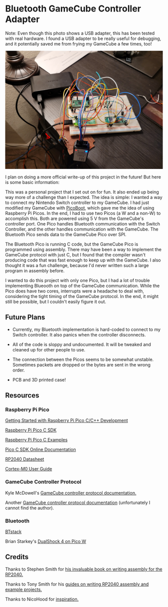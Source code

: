 # Bluetooth GameCube Controller Adapter

Note: Even though this photo shows a USB adapter, this has been tested with real hardware. I found a USB adapter to be really useful for debugging, and it potentially saved me from frying my GameCube a few times, too!

![Photo of the adapter circuit.](20240118_194919.jpg)

I plan on doing a more official write-up of this project in the future! But here is some basic information:

This was a personal project that I set out on for fun. It also ended up being way more of a challenge than I expected.
The idea is simple: I wanted a way to connect my Nintendo Switch controller to my GameCube.
I had just modified my GameCube with [PicoBoot](https://github.com/webhdx/PicoBoot), which gave me the idea of using Raspberry Pi Picos.
In the end, I had to use two Picos (a W and a non-W) to accomplish this. Both are powered using 5 V from the GameCube's controller port. One Pico handles Bluetooth communication with the Switch Controller, and the other handles communication with the GameCube. The Bluetooth Pico sends data to the GameCube Pico over SPI.

The Bluetooth Pico is running C code, but the GameCube Pico is programmed using assembly. There may have been a way to implement the GameCube protocol with just C, but I found that the compiler wasn't producing code that was fast enough to keep up with the GameCube. I also thought it was a fun challenge, because I'd never written such a large program in assembly before.

I wanted to do this project with only one Pico, but I had a lot of trouble implementing Blueooth on top of the GameCube communication. While the Pico does have two cores, interrupts were a headache to deal with, considering the tight timing of the GameCube protocol. In the end, it might still be possible, but I couldn't easily figure it out.

## Future Plans

* Currently, my Bluetooth implementation is hard-coded to connect to my Switch controller. It also panics when the controller disconnects.

* All of the code is sloppy and undocumented. It will be tweaked and cleaned up for other people to use.

* The connection between the Picos seems to be somewhat unstable. Sometimes packets are dropped or the bytes are sent in the wrong order.

* PCB and 3D printed case!

## Resources

### Raspberry Pi Pico

[Getting Started with Raspberry Pi Pico C/C++ Development](https://datasheets.raspberrypi.com/pico/getting-started-with-pico.pdf)

[Raspberry Pi Pico C SDK](https://datasheets.raspberrypi.com/pico/raspberry-pi-pico-c-sdk.pdf)

[Raspberry Pi Pico C Examples](https://github.com/raspberrypi/pico-examples)

[Pico C SDK Online Documentation](https://www.raspberrypi.com/documentation/pico-sdk/)

[RP2040 Datasheet](https://datasheets.raspberrypi.com/rp2040/rp2040-datasheet.pdf)

[Cortex-M0 User Guide](https://developer.arm.com/documentation/dui0497/a/the-cortex-m0-instruction-set?lang=en)

### GameCube Controller Protocol

Kyle McDowell's [GameCube controller protocol documentation.](https://simplecontrollers.com/blogs/resources/gamecube-protocol)

Another [GameCube controller protocol documentation](http://www.int03.co.uk/crema/hardware/gamecube/gc-control.html) (unfortunately I cannot find the author).

### Bluetooth

[BTstack](https://github.com/bluekitchen/btstack)

Brian Starkey's [DualShock 4 on Pico W](https://github.com/usedbytes/picow_ds4)

## Credits

Thanks to Stephen Smith for [his invaluable book on writing assembly for the RP2040.](https://www.eetree.cn/wiki/_media/rp2040_assembly_language_programming_arm_cortex-m0_on_the_raspberry_pi_pico_etc._z-lib.org_-2.pdf)

Thanks to Tony Smith for his [guides on writing RP2040 assembly and example projects.](https://blog.smittytone.net/2022/06/19/get-started-with-arm-assembly-on-the-pi-pico/)

Thanks to NicoHood for [inspiration.](https://github.com/NicoHood/Nintendo)
